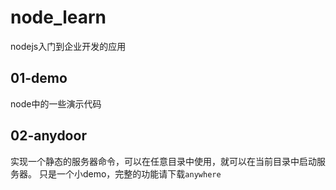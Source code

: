 # node_learn
nodejs入门到企业开发的应用

## 01-demo
node中的一些演示代码

## 02-anydoor
实现一个静态的服务器命令，可以在任意目录中使用，就可以在当前目录中启动服务器。 只是一个小demo，完整的功能请下载`anywhere`